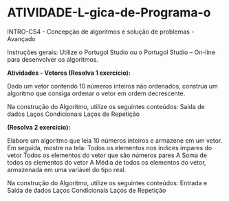 # ATIVIDADE-L-gica-de-Programa-o
INTRO-CS4 - Concepção de algoritmos e solução de problemas - Avançado

Instruções gerais:
Utilize o Portugol Studio ou o Portugol Studio – On-line para desenvolver os algoritmos.

<b>Atividades - Vetores (Resolva 1 exercício):</b>

Dado um vetor contendo 10 números inteiros não ordenados, construa um algoritmo que consiga ordenar o vetor em ordem decrescente.

Na construção do Algoritmo, utilize os seguintes conteúdos:
Saída de dados
Laços Condicionais
Laços de Repetição

<b> (Resolva 2 exercício):</b>

Elabore um algoritmo que leia 10 números inteiros e armazene em um vetor. Em seguida, mostre na tela:
Todos os elementos nos índices ímpares do vetor 
Todos os elementos do vetor que são números pares
A Soma de todos os elementos do vetor
A Média de todos os elementos do vetor, armazenada em uma variável do tipo real.

Na construção do Algoritmo, utilize os seguintes conteúdos:
Entrada e Saída de dados
Laços Condicionais
Laços de Repetição




